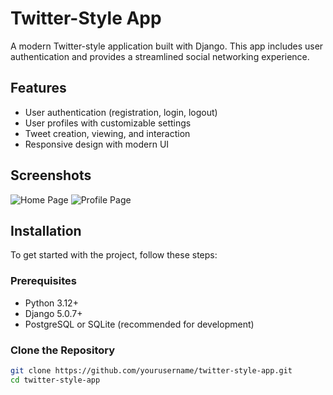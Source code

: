 # Twitter-Style App

A modern Twitter-style application built with Django. This app includes user authentication and provides a streamlined social networking experience.

## Features

- User authentication (registration, login, logout)
- User profiles with customizable settings
- Tweet creation, viewing, and interaction
- Responsive design with modern UI

## Screenshots

![Home Page](./docs/screenshots/home.png)
![Profile Page](./docs/screenshots/profile.png)

## Installation

To get started with the project, follow these steps:

### Prerequisites

- Python 3.12+
- Django 5.0.7+
- PostgreSQL or SQLite (recommended for development)

### Clone the Repository

```bash
git clone https://github.com/yourusername/twitter-style-app.git
cd twitter-style-app
